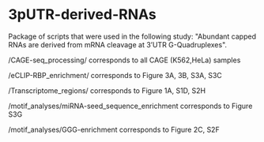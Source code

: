 # 3pUTR-derived-RNAs
Package of scripts that were used in the following study: "Abundant capped RNAs are derived from mRNA cleavage at 3’UTR G-Quadruplexes".

/CAGE-seq_processing/ corresponds to all CAGE (K562,HeLa) samples

/eCLIP-RBP_enrichment/ corresponds to Figure 3A, 3B, S3A, S3C

/Transcriptome_regions/ corresponds to Figure 1A, S1D, S2H

/motif_analyses/miRNA-seed_sequence_enrichment corresponds to Figure S3G

/motif_analyses/GGG-enrichment corresponds to Figure 2C, S2F
